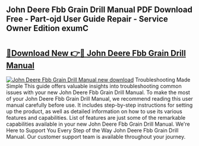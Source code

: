 ## John Deere Fbb Grain Drill Manual PDF Download Free - Part-ojd User Guide Repair - Service Owner Edition exumC

# <h2><a href="http://bc96926.oget.top/?id=John+Deere+Fbb+Grain+Drill+Manual">🔗Download New 👉🔴 John Deere Fbb Grain Drill Manual</a></h2>

[![John Deere Fbb Grain Drill Manual new download](https://i.imgur.com/5g1atiW.png)](http://bc96926.oget.top/?id=John+Deere+Fbb+Grain+Drill+Manual)
Troubleshooting Made Simple This guide offers valuable insights into troubleshooting common issues with your new John Deere Fbb Grain Drill Manual. To make the most of your John Deere Fbb Grain Drill Manual, we recommend reading this user manual carefully before use. It includes step-by-step instructions for setting up the product, as well as detailed information on how to use its various features and capabilities. List of features are just some of the remarkable capabilities available in your new John Deere Fbb Grain Drill Manual. We're Here to Support You Every Step of the Way John Deere Fbb Grain Drill Manual. Our customer support team is available throughout your journey.
